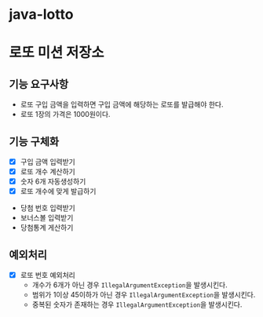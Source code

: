 # java-lotto
# 로또 미션 저장소
## 기능 요구사항
- 로또 구입 금액을 입력하면 구입 금액에 해당하는 로또를 발급해야 한다.
- 로또 1장의 가격은 1000원이다.

## 기능 구체화
- [x] 구입 금액 입력받기
- [x] 로또 개수 계산하기
- [x] 숫자 6개 자동생성하기 
- [x] 로또 개수에 맞게 발급하기
- 당첨 번호 입력받기
- 보너스볼 입력받기
- 당첨통계 게산하기

## 예외처리
- [x] 로또 번호 예외처리
  - 개수가 6개가 아닌 경우 `IllegalArgumentException`을 발생시킨다.
  - 범위가 1이상 45이하가 아닌 경우 `IllegalArgumentException`을 발생시킨다.
  - 중복된 숫자가 존재하는 경우 `IllegalArgumentException`을 발생시킨다.

